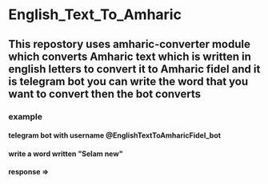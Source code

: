 # English_Text_To_Amharic
## This repostory uses amharic-converter module which converts Amharic text which is written in english letters to convert it to Amharic fidel and it is telegram bot you can write the word that you want to convert then the bot converts
### example 
#### telegram bot with username @EnglishTextToAmharicFidel_bot
#### write a word written "Selam new"
#### response => 
